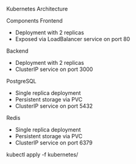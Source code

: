 Kubernetes Architecture

Components
Frontend
   - Deployment with 2 replicas
   - Exposed via LoadBalancer service on port 80

Backend
   - Deployment with 2 replicas
   - ClusterIP service on port 3000

PostgreSQL
   - Single replica deployment
   - Persistent storage via PVC
   - ClusterIP service on port 5432

Redis
   - Single replica deployment
   - Persistent storage via PVC
   - ClusterIP service on port 6379


kubectl apply -f kubernetes/